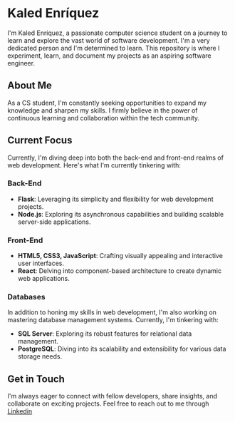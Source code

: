 # Kaled Enríquez

I'm Kaled Enríquez, a passionate computer science student on a journey to learn and explore the vast world of software development. I'm a very dedicated person and I'm determined to learn. This repository is where I experiment, learn, and document my projects as an aspiring software engineer.

## About Me
As a CS student, I'm constantly seeking opportunities to expand my knowledge and sharpen my skills. I firmly believe in the power of continuous learning and collaboration within the tech community.

## Current Focus
Currently, I'm diving deep into both the back-end and front-end realms of web development. Here's what I'm currently tinkering with:

### Back-End
- **Flask**: Leveraging its simplicity and flexibility for web development projects.
- **Node.js**: Exploring its asynchronous capabilities and building scalable server-side applications.

### Front-End
- **HTML5, CSS3, JavaScript**: Crafting visually appealing and interactive user interfaces.
- **React**: Delving into component-based architecture to create dynamic web applications.

### Databases
In addition to honing my skills in web development, I'm also working on mastering database management systems. Currently, I'm tinkering with:
- **SQL Server**: Exploring its robust features for relational data management.
- **PostgreSQL**: Diving into its scalability and extensibility for various data storage needs.

## Get in Touch
I'm always eager to connect with fellow developers, share insights, and collaborate on exciting projects. Feel free to reach out to me through [Linkedin](https://www.linkedin.com/in/kaled-enriquez/)
